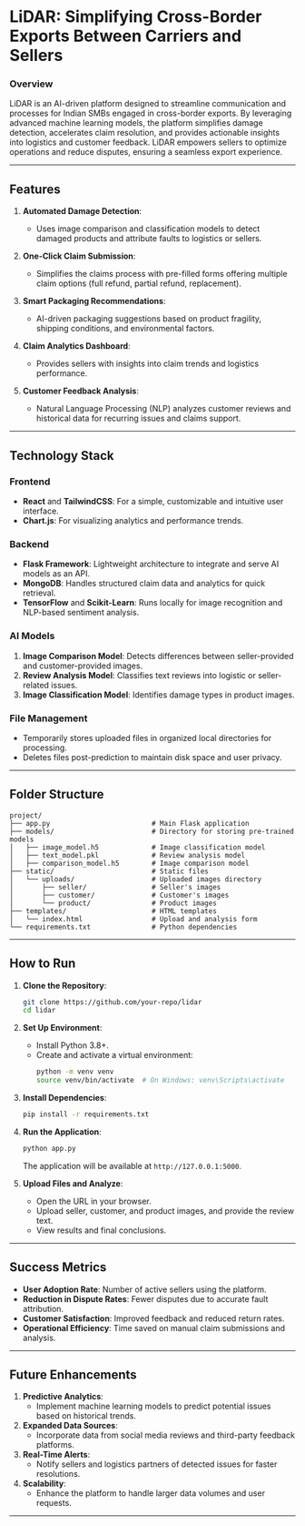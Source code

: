 
# **LiDAR: Simplifying Cross-Border Exports Between Carriers and Sellers**

### **Overview**
LiDAR is an AI-driven platform designed to streamline communication and processes for Indian SMBs engaged in cross-border exports. By leveraging advanced machine learning models, the platform simplifies damage detection, accelerates claim resolution, and provides actionable insights into logistics and customer feedback. LiDAR empowers sellers to optimize operations and reduce disputes, ensuring a seamless export experience.

---

## **Features**
1. **Automated Damage Detection**:
   - Uses image comparison and classification models to detect damaged products and attribute faults to logistics or sellers.

2. **One-Click Claim Submission**:
   - Simplifies the claims process with pre-filled forms offering multiple claim options (full refund, partial refund, replacement).

3. **Smart Packaging Recommendations**:
   - AI-driven packaging suggestions based on product fragility, shipping conditions, and environmental factors.

4. **Claim Analytics Dashboard**:
   - Provides sellers with insights into claim trends and logistics performance.

5. **Customer Feedback Analysis**:
   - Natural Language Processing (NLP) analyzes customer reviews and historical data for recurring issues and claims support.

---

## **Technology Stack**

### **Frontend**
- **React** and **TailwindCSS**: For a simple, customizable and intuitive user interface.
- **Chart.js**: For visualizing analytics and performance trends.

### **Backend**
- **Flask Framework**: Lightweight architecture to integrate and serve AI models as an API.
- **MongoDB**: Handles structured claim data and analytics for quick retrieval.
- **TensorFlow** and **Scikit-Learn**: Runs locally for image recognition and NLP-based sentiment analysis.

### **AI Models**
1. **Image Comparison Model**: Detects differences between seller-provided and customer-provided images.
2. **Review Analysis Model**: Classifies text reviews into logistic or seller-related issues.
3. **Image Classification Model**: Identifies damage types in product images.

### **File Management**
- Temporarily stores uploaded files in organized local directories for processing.
- Deletes files post-prediction to maintain disk space and user privacy.

---

## **Folder Structure**
```
project/
├── app.py                         # Main Flask application
├── models/                        # Directory for storing pre-trained models
│   ├── image_model.h5             # Image classification model
│   ├── text_model.pkl             # Review analysis model
│   ├── comparison_model.h5        # Image comparison model
├── static/                        # Static files
│   └── uploads/                   # Uploaded images directory
│       ├── seller/                # Seller's images
│       ├── customer/              # Customer's images
│       └── product/               # Product images
├── templates/                     # HTML templates
│   └── index.html                 # Upload and analysis form
└── requirements.txt               # Python dependencies
```

---

## **How to Run**
1. **Clone the Repository**:
   ```bash
   git clone https://github.com/your-repo/lidar
   cd lidar
   ```

2. **Set Up Environment**:
   - Install Python 3.8+.
   - Create and activate a virtual environment:
     ```bash
     python -m venv venv
     source venv/bin/activate  # On Windows: venv\Scripts\activate
     ```

3. **Install Dependencies**:
   ```bash
   pip install -r requirements.txt
   ```

4. **Run the Application**:
   ```bash
   python app.py
   ```
   The application will be available at `http://127.0.0.1:5000`.

5. **Upload Files and Analyze**:
   - Open the URL in your browser.
   - Upload seller, customer, and product images, and provide the review text.
   - View results and final conclusions.

---

## **Success Metrics**
- **User Adoption Rate**: Number of active sellers using the platform.
- **Reduction in Dispute Rates**: Fewer disputes due to accurate fault attribution.
- **Customer Satisfaction**: Improved feedback and reduced return rates.
- **Operational Efficiency**: Time saved on manual claim submissions and analysis.

---

## **Future Enhancements**
1. **Predictive Analytics**:
   - Implement machine learning models to predict potential issues based on historical trends.
2. **Expanded Data Sources**:
   - Incorporate data from social media reviews and third-party feedback platforms.
3. **Real-Time Alerts**:
   - Notify sellers and logistics partners of detected issues for faster resolutions.
4. **Scalability**:
   - Enhance the platform to handle larger data volumes and user requests.

---

